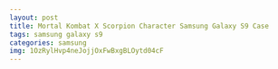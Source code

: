 ```yaml
---
layout: post
title: Mortal Kombat X Scorpion Character Samsung Galaxy S9 Case
tags: samsung galaxy s9
categories: samsung
img: 1OzRylHvp4neJojjOxFwBxgBLOytd04cF
---
```

